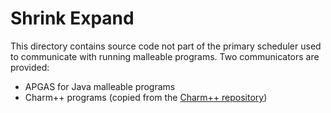 # Shrink Expand

This directory contains source code not part of the primary scheduler used to communicate with running malleable programs.
Two communicators are provided:

- APGAS for Java malleable programs
- Charm++ programs (copied from the [Charm++ repository](https://github.com/UIUC-PPL/charm/tree/v6.10.2/examples/charm%2B%2B/shrink_expand))

